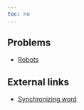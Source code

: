 ```yaml
---
toc: no
...
```


## Problems
* [Robots](https://open.kattis.com/problems/robots)

## External links
* [Synchronizing word](https://en.wikipedia.org/wiki/Synchronizing_word)
